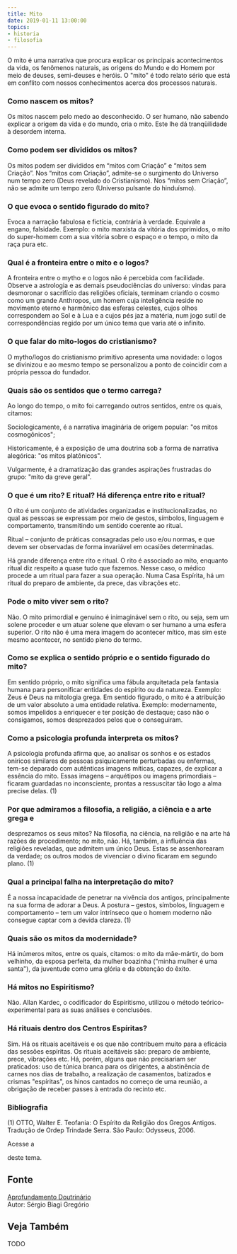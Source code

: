 ```yaml
---
title: Mito
date: 2019-01-11 13:00:00
topics: 
- historia
- filosofia
---
```


O mito é uma narrativa que procura explicar os principais acontecimentos
da vida, os fenômenos naturais, as origens do Mundo e do Homem por meio
de deuses, semi-deuses e heróis. O "mito" é todo relato sério que está
em conflito com nossos conhecimentos acerca dos processos naturais.

### Como nascem os mitos?
Os mitos nascem pelo medo ao desconhecido. O ser humano, não sabendo
explicar a origem da vida e do mundo, cria o mito. Este lhe dá
tranqüilidade à desordem interna.

### Como podem ser divididos os mitos?
Os mitos podem ser divididos em “mitos com Criação” e “mitos sem
Criação”. Nos “mitos com Criação”, admite-se o surgimento do Universo
num tempo zero (Deus revelado do Cristianismo). Nos “mitos sem
Criação”, não se admite um tempo zero (Universo pulsante do hinduísmo).

### O que evoca o sentido figurado do mito?
Evoca a narração fabulosa e fictícia, contrária à verdade. Equivale a
engano, falsidade. Exemplo: o mito marxista da vitória dos oprimidos, o
mito do super-homem com a sua vitória sobre o espaço e o tempo, o mito
da raça pura etc.

### Qual é a fronteira entre o mito e o logos?
A fronteira entre o mytho e o logos não é percebida com facilidade.
Observe a astrologia e as demais pseudociências do universo: vindas para
desmoronar o sacrifício das religiões oficiais, terminam criando o cosmo
como um grande Anthropos, um homem cuja inteligência reside no
movimento eterno e harmônico das esferas celestes, cujos olhos
correspondem ao Sol e à Lua e a cujos pés jaz a matéria, num jogo sutil
de correspondências regido por um único tema que varia até o infinito.

### O que falar do mito-logos do cristianismo?
O mytho/logos do cristianismo primitivo apresenta uma novidade: o
logos se divinizou e ao mesmo tempo se personalizou a ponto de
coincidir com a própria pessoa do fundador.

### Quais são os sentidos que o termo carrega?
Ao longo do tempo, o mito foi carregando outros sentidos, entre os
quais, citamos:

Sociologicamente, é a narrativa imaginária de origem popular: "os
mitos cosmogônicos";

Historicamente, é a exposição de uma doutrina sob a forma de narrativa
alegórica: "os mitos platônicos".

Vulgarmente, é a dramatização das grandes aspirações frustradas do
grupo: "mito da greve geral".

### O que é um rito? E ritual? Há diferença entre rito e ritual?
O rito é um conjunto de atividades organizadas e
institucionalizadas, no qual as pessoas se expressam por meio de gestos,
símbolos, linguagem e comportamento, transmitindo um sentido coerente ao
ritual.

Ritual – conjunto de práticas consagradas pelo uso e/ou normas, e
que devem ser observadas de forma invariável em ocasiões determinadas.

Há grande diferença entre rito e ritual. O rito é associado ao mito,
enquanto ritual diz respeito a quase tudo que fazemos. Nesse caso, o
médico procede a um ritual para fazer a sua operação. Numa Casa
Espírita, há um ritual do preparo de ambiente, da prece, das vibrações
etc.

### Pode o mito viver sem o rito?
Não. O mito primordial e genuíno é inimaginável sem o rito, ou seja, sem
um solene proceder e um atuar solene que elevam o ser humano a uma
esfera superior. O rito não é uma mera imagem do acontecer mítico, mas
sim este mesmo acontecer, no sentido pleno do termo.

### Como se explica o sentido próprio e o sentido figurado do mito?
Em sentido próprio, o mito significa uma fábula arquitetada pela
fantasia humana para personificar entidades do espírito ou da natureza.
Exemplo: Zeus é Deus na mitologia grega. Em sentido figurado, o
mito é a atribuição de um valor absoluto a uma entidade relativa.
Exemplo: modernamente, somos impelidos a enriquecer e ter posição de
destaque; caso não o consigamos, somos desprezados pelos que o
conseguiram.

### Como a psicologia profunda interpreta os mitos?
A psicologia profunda afirma que, ao analisar os sonhos e os estados
oníricos similares de pessoas psiquicamente perturbadas ou enfermas,
tem-se deparado com autênticas imagens míticas, capazes, de explicar a
essência do mito. Essas imagens – arquétipos ou imagens primordiais –
ficaram guardadas no inconsciente, prontas a ressuscitar tão logo a alma
precise delas. (1)

### Por que admiramos a filosofia, a religião, a ciência e a arte grega e
desprezamos os seus mitos?
Na filosofia, na ciência, na religião e na arte há razões de
procedimento; no mito, não. Há, também, a influência das religiões
reveladas, que admitem um único Deus. Estas se assenhorearam da verdade;
os outros modos de vivenciar o divino ficaram em segundo plano. (1)

### Qual a principal falha na interpretação do mito?
É a nossa incapacidade de penetrar na vivência dos antigos,
principalmente na sua forma de adorar a Deus. A postura – gestos,
símbolos, linguagem e comportamento – tem um valor intrínseco que o
homem moderno não consegue captar com a devida clareza. (1)

### Quais são os mitos da modernidade?
Há inúmeros mitos, entre os quais, citamos: o mito da mãe-mártir, do bom
velhinho, da esposa perfeita, da mulher boazinha ("minha mulher é uma
santa"), da juventude como uma glória e da obtenção do êxito.

### Há mitos no Espiritismo?
Não. Allan Kardec, o codificador do Espiritismo, utilizou o método
teórico-experimental para as suas análises e conclusões.

### Há rituais dentro dos Centros Espíritas?
Sim. Há os rituais aceitáveis e os que não contribuem muito para a
eficácia das sessões espíritas. Os rituais aceitáveis são: preparo de
ambiente, prece, vibrações etc. Há, porém, alguns que não precisariam
ser praticados: uso de túnica branca para os dirigentes, a abstinência
de carnes nos dias de trabalho, a realização de casamentos, batizados e
crismas "espíritas", os hinos cantados no começo de uma reunião, a
obrigação de receber passes à entrada do recinto etc.





### Bibliografia
(1) OTTO, Walter E. Teofania: O Espírito da Religião dos Gregos
Antigos. Tradução de Ordep Trindade Serra. São Paulo: Odysseus, 2006.

Acesse a

deste tema.

## Fonte
[Aprofundamento Doutrinário](https://sites.google.com/view/aprofundamentodoutrinario/mito)  
Autor: Sérgio Biagi Gregório



## Veja Também
TODO



